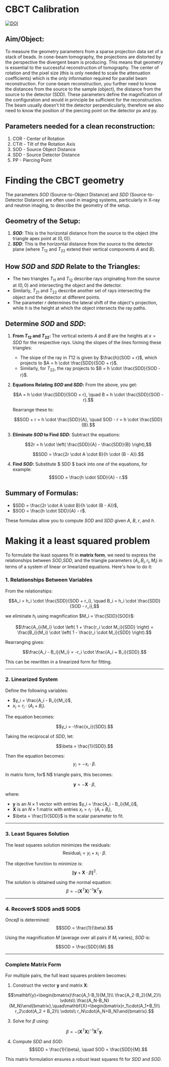 # CBCT Calibration
[![DOI](https://zenodo.org/badge/DOI/10.5281/zenodo.15222362.svg)](https://doi.org/10.5281/zenodo.15222362)

## Aim/Object: 
To measure the geometry parameters from a sparse projection data set of a stack of
beads.
In cone-beam tomography, the projections are distorted by the perspective the divergent
beam is producing. This means that geometry is essential to the successful
reconstruction of tomography. The center of rotation and the pixel size (this is only
needed to scale the attenuation coefficients) which is the only information required for
parallel beam reconstruction. For cone-beam reconstruction, you further need to know the
distances from the source to the sample (object), the distance from the source to the detector
(SDD). These parameters define the magnification of the configuration and would in
principle be sufficient for the reconstruction. The beam usually doesn’t hit the detector
perpendicularly, therefore we also need to know the position of the piercing point on the
detector px and py.

## Parameters needed for a clean reconstruction: 

1. COR - Center of Rotation 
2. CTilt - Tilt of the Rotation Axis
3. SOD - Source Object Distance
4. SDD - Source Detector Distance
5. PP - Piercing Point 

# Finding the CBCT geometry

The parameters $SOD$ (Source-to-Object Distance) and $SDD$ (Source-to-Detector Distance) are often used in imaging systems, particularly in X-ray and neutron imaging, to describe the geometry of the setup.

## Geometry of the Setup:
1. **$SOD$**: This is the horizontal distance from the source to the object (the triangle apex point at $(0,0)$).
2. **$SDD$**: This is the horizontal distance from the source to the detector plane (where $T_{12}$ and $T_{22}$ extend their vertical components $A$ and $B$).

## How $SOD$ and $SDD$ Relate to the Triangles:
- The two triangles $T_{11}$ and $T_{12}$ describe rays originating from the source at $(0,0)$ and intersecting the object and the detector.
- Similarly, $T_{21}$ and $T_{22}$ describe another set of rays intersecting the object and the detector at different points.
- The parameter $r$ determines the lateral shift of the object's projection, while $h$ is the height at which the object intersects the ray paths.

## Determine $SOD$ and $SDD$:
1. **From $T_{12}$ and $T_{22}$:**
   The vertical extents $A$ and $B$ are the heights at $x = SDD$ for the respective rays. Using the slopes of the lines forming these triangles:
   - The slope of the ray in $T12$ is given by $\frac{h}{SOD + r}$, which projects to $A = h \cdot \frac{SDD}{SOD + r}$.
   - Similarly, for $T_{22}$, the ray projects to $B = h \cdot \frac{SDD}{SOD - r}$.

2. **Equations Relating $SOD$ and $SDD$:**
   From the above, you get:

   $$A = h \cdot \frac{SDD}{SOD + r}, \quad B = h \cdot \frac{SDD}{SOD - r}.$$

   Rearrange these to:

   $$SOD + r = h \cdot \frac{SDD}{A}, \quad SOD - r = h \cdot \frac{SDD}{B}.$$

4. **Eliminate $SOD$ to Find $SDD$:**
   Subtract the equations:
   
   $$2r = h \cdot \left( \frac{SDD}{A} - \frac{SDD}{B} \right),$$
   
   $$SDD = \frac{2r \cdot A \cdot B}{h \cdot (B - A)}.$$

5. **Find $SOD$:**
   Substitute $ SDD $ back into one of the equations, for example:
   $$SOD = \frac{h \cdot SDD}{A} - r.$$

## Summary of Formulas:
- $SDD = \frac{2r \cdot A \cdot B}{h \cdot (B - A)}$,
- $SOD = \frac{h \cdot SDD}{A} - r$.

These formulas allow you to compute $SOD$ and $SDD$ given $A$, $B$, $r$, and $h$.

# Making it a least squared problem
To formulate the least squares fit in **matrix form**, we need to express the relationships between $SOD$,$SDD$, and the triangle parameters ($A_i, B_i, r_i, M_i$) in terms of a system of linear or linearized equations. Here's how to do it:

### 1. Relationships Between Variables
From the relationships:

$$A_i = h_i \cdot \frac{SDD}{SOD + r_i}, \quad B_i = h_i \cdot \frac{SDD}{SOD - r_i},$$

we eliminate $h_i$ using magnification $M_i = \frac{SDD}{SOD}$:

$$\frac{A_i}{M_i} \cdot \left( 1 + \frac{r_i \cdot M_i}{SDD} \right) = \frac{B_i}{M_i} \cdot \left( 1 - \frac{r_i \cdot M_i}{SDD} \right).$$

Rearranging gives:

$$\frac{A_i - B_i}{M_i} = -r_i \cdot \frac{A_i + B_i}{SDD}.$$

This can be rewritten in a linearized form for fitting.

---

### 2. Linearized System
Define the following variables:

- $y_i = \frac{A_i - B_i}{M_i}$,
- $x_i = r_i \cdot (A_i + B_i)$.

The equation becomes:

$$y_i = -\frac{x_i}{SDD}.$$

Taking the reciprocal of $SDD$, let:

$$\beta = \frac{1}{SDD}.$$

Then the equation becomes:
$$y_i = -x_i \cdot \beta.$$

In matrix form, for$ N$ triangle pairs, this becomes:

$$\mathbf{y} = -\mathbf{X} \cdot \beta,$$

where:
- $\mathbf{y}$ is an $N \times 1$ vector with entries $y_i = \frac{A_i - B_i}{M_i}$,
- $\mathbf{X}$ is an $N \times 1$ matrix with entries $x_i = r_i \cdot (A_i + B_i)$,
- $\beta = \frac{1}{SDD}$ is the scalar parameter to fit.

---

### 3. Least Squares Solution
The least squares solution minimizes the residuals:
$$\text{Residual}_i = y_i + x_i \cdot \beta.$$

The objective function to minimize is:
$$\| \mathbf{y} + \mathbf{X} \cdot \beta \|^2.$$

The solution is obtained using the normal equation:
$$\beta = -(\mathbf{X}^T \mathbf{X})^{-1} \mathbf{X}^T \mathbf{y}.$$

---

### 4. Recover$ SDD$ and$ SOD$
Once$\beta$ is determined:
$$SDD = \frac{1}{\beta}.$$

Using the magnification $M$ (average over all pairs if $M_i$ varies), $SOD$ is:
$$SOD = \frac{SDD}{M}.$$

---

### Complete Matrix Form
For multiple pairs, the full least squares problem becomes:
1. Construct the vector $\mathbf{y}$ and matrix $\mathbf{X}$:

$$\mathbf{y}=\begin{bmatrix}\frac{A_1-B_1}{M_1}\\ \frac{A_2-B_2}{M_2}\\ \vdots\\ \frac{A_N-B_N}{M_N}\end{bmatrix},\quad\mathbf{X}=\begin{bmatrix}r_1\cdot(A_1+B_1)\\ r_2\cdot(A_2 + B_2)\\ \vdots\\ r_N\cdot(A_N+B_N)\end{bmatrix}.$$
   
3. Solve for $\beta$ using:

$$\beta = -(\mathbf{X}^T \mathbf{X})^{-1} \mathbf{X}^T \mathbf{y}.$$

4. Compute $SDD$ and $SOD$:
  $$SDD = \frac{1}{\beta}, \quad SOD = \frac{SDD}{M}.$$

This matrix formulation ensures a robust least squares fit for $SDD$ and $SOD$.








